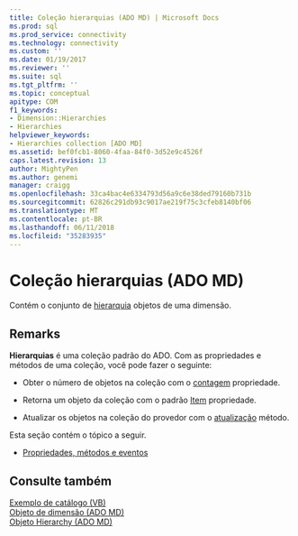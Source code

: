 ```yaml
---
title: Coleção hierarquias (ADO MD) | Microsoft Docs
ms.prod: sql
ms.prod_service: connectivity
ms.technology: connectivity
ms.custom: ''
ms.date: 01/19/2017
ms.reviewer: ''
ms.suite: sql
ms.tgt_pltfrm: ''
ms.topic: conceptual
apitype: COM
f1_keywords:
- Dimension::Hierarchies
- Hierarchies
helpviewer_keywords:
- Hierarchies collection [ADO MD]
ms.assetid: bef0fcb1-8060-4faa-84f0-3d52e9c4526f
caps.latest.revision: 13
author: MightyPen
ms.author: genemi
manager: craigg
ms.openlocfilehash: 33ca4bac4e6334793d56a9c6e38ded79160b731b
ms.sourcegitcommit: 62826c291db93c9017ae219f75c3cfeb8140bf06
ms.translationtype: MT
ms.contentlocale: pt-BR
ms.lasthandoff: 06/11/2018
ms.locfileid: "35283935"
---
```

# <a name="hierarchies-collection-ado-md"></a>Coleção hierarquias (ADO MD)
Contém o conjunto de [hierarquia](../../../ado/reference/ado-md-api/hierarchy-object-ado-md.md) objetos de uma dimensão.  
  
## <a name="remarks"></a>Remarks  
 **Hierarquias** é uma coleção padrão do ADO. Com as propriedades e métodos de uma coleção, você pode fazer o seguinte:  
  
-   Obter o número de objetos na coleção com o [contagem](../../../ado/reference/ado-api/count-property-ado.md) propriedade.  
  
-   Retorna um objeto da coleção com o padrão [Item](../../../ado/reference/ado-api/item-property-ado.md) propriedade.  
  
-   Atualizar os objetos na coleção do provedor com o [atualização](../../../ado/reference/ado-api/refresh-method-ado.md) método.  
  
 Esta seção contém o tópico a seguir.  
  
-   [Propriedades, métodos e eventos](../../../ado/reference/ado-md-api/hierarchies-collection-properties-methods-and-events.md)  
  
## <a name="see-also"></a>Consulte também  
 [Exemplo de catálogo (VB)](../../../ado/reference/ado-md-api/catalog-example-vb.md)   
 [Objeto de dimensão (ADO MD)](../../../ado/reference/ado-md-api/dimension-object-ado-md.md)   
 [Objeto Hierarchy (ADO MD)](../../../ado/reference/ado-md-api/hierarchy-object-ado-md.md)
